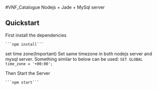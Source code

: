 #VNF_Catalogue Nodejs + Jade + MySql server


## Quickstart

First install the dependencies

    ```npm install```

set time zone(Important)
        Set same timezone in both nodejs server and mysql server. Something
        similar to below can be used:
        ``` SET GLOBAL time_zone = '+00:00'; ```

Then Start the Server

    ```npm start```
